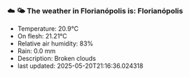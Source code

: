 ### ☁️ 🌤️  The weather in Florianópolis is: Florianópolis

- Temperature: 20.9°C
- On flesh: 21.21°C
- Relative air humidity: 83%
- Rain: 0.0 mm
- Description: Broken clouds
- last updated: 2025-05-20T21:16:36.024318
